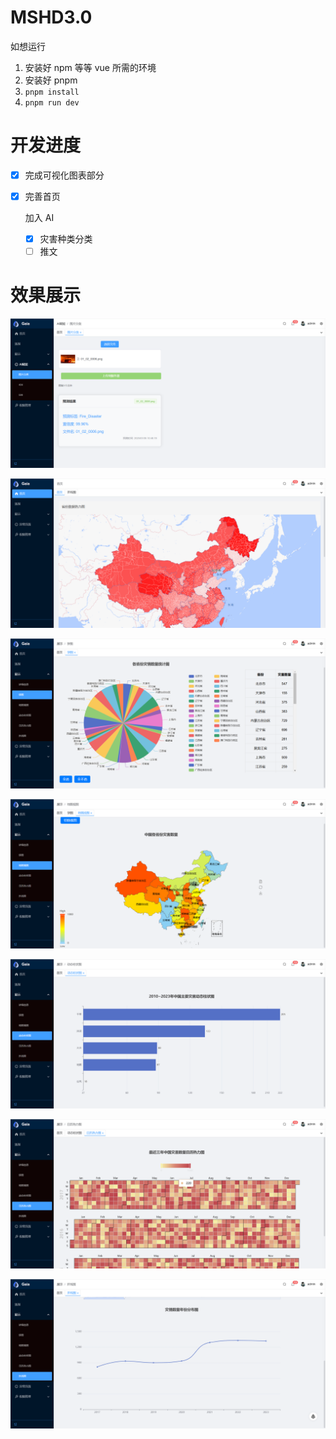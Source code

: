 # MSHD3.0

如想运行

1. 安装好 npm 等等 vue 所需的环境
2. 安装好 pnpm
3. `pnpm install`
4. `pnpm run dev`

# 开发进度

- [x] 完成可视化图表部分

- [x] 完善首页

  加入 AI

  - [x] 灾害种类分类
  - [ ] 推文

# 效果展示

![](./img/灾害种类分类.png)

![](./img/首页热力图.png)

![](./img/饼图.png)

![](./img/地图视图.png)

![](./img/动态柱状.png)

![](./img/日历热力图.png)

![](./img/折线图2.png)
